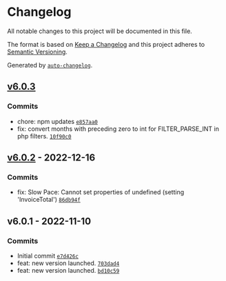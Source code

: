 # Changelog

All notable changes to this project will be documented in this file.

The format is based on [Keep a Changelog](https://keepachangelog.com/en/1.0.0/)
and this project adheres to [Semantic Versioning](https://semver.org/spec/v2.0.0.html).

Generated by [`auto-changelog`](https://github.com/CookPete/auto-changelog).

## [v6.0.3](https://github.com/UtahGooner/pace/compare/v6.0.2...v6.0.3)

### Commits

- chore: npm updates [`e857aa0`](https://github.com/UtahGooner/pace/commit/e857aa014036cf10d33da1150a120ed100e9f923)
- fix: convert months with preceding zero to int for FILTER_PARSE_INT in php filters. [`10f90c0`](https://github.com/UtahGooner/pace/commit/10f90c078d358aab20e39200455f9c165a6a3a18)

## [v6.0.2](https://github.com/UtahGooner/pace/compare/v6.0.1...v6.0.2) - 2022-12-16

### Commits

- fix: Slow Pace: Cannot set properties of undefined (setting 'InvoiceTotal') [`86db94f`](https://github.com/UtahGooner/pace/commit/86db94f0b69d8c8d97d0ee43152b1e93de247bae)

## v6.0.1 - 2022-11-10

### Commits

- Initial commit [`e7d426c`](https://github.com/UtahGooner/pace/commit/e7d426ce839f8895e4026cbfc49a318cc2b51d36)
- feat: new version launched. [`703dad4`](https://github.com/UtahGooner/pace/commit/703dad4df2631050325d3e24fa79ab9b1df2bee8)
- feat: new version launched. [`bd10c59`](https://github.com/UtahGooner/pace/commit/bd10c59950212cea81b424a3033977ebe485db9d)
